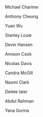 Michael Charime

Anthony Cheung

Yuan Wu

Stanley Louie

Devin Hansen

Annson Cook

Nicolas Davis

Candra McGill

Naomi Clark

Delete later

Abdul Rahman

Yana Gorina
